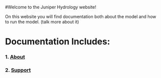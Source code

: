 #Welcome to the Juniper Hydrology website!

On this website you will find documentation both about the model and how to run the model.  (talk more about it)

# Documentation Includes:

### 1.  [About](about/publications.md)

### 2.  [Support](support/contact.md)
